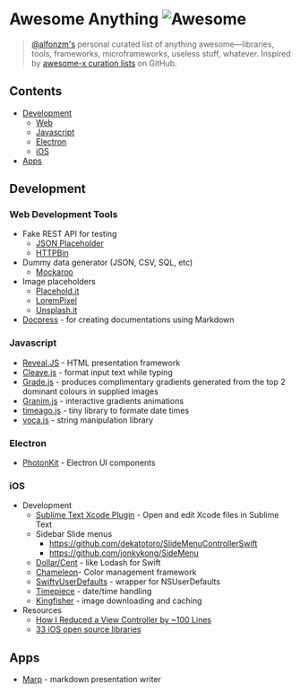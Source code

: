 # Awesome Anything ![Awesome](https://cdn.rawgit.com/sindresorhus/awesome/d7305f38d29fed78fa85652e3a63e154dd8e8829/media/badge.svg)

> [@alfonzm's](http://github.com/AlfonzM) personal curated list of anything awesome—libraries, tools, frameworks, microframeworks, useless stuff, whatever. Inspired by [awesome-x curation lists](https://github.com/sindresorhus/awesome) on GitHub.

## Contents

- [Development](#development)
    - [Web](#web-development-tools)
    - [Javascript](#javascript)
    - [Electron](#electron)
    - [iOS](#ios)
- [Apps](#apps)

## Development

### Web Development Tools
- Fake REST API for testing
	- [JSON Placeholder](http://jsonplaceholder.typicode.com)
	- [HTTPBin](http://httpbin.org)
- Dummy data generator (JSON, CSV, SQL, etc)
	- [Mockaroo](https://www.mockaroo.com)
- Image placeholders
	- [Placehold.it](http://www.placehold.it)
	- [LoremPixel](http://lorempixel.com)
	- [Unsplash.it](https://unsplash.it)
- [Docpress](https://github.com/docpress/docpress) - for creating documentations using Markdown

### Javascript
- [Reveal.JS](https://github.com/hakimel/reveal.js) - HTML presentation framework
- [Cleave.js](http://nosir.github.io/cleave.js/) - format input text while typing
- [Grade.js](http://benhowdle.im/grade/) - produces complimentary gradients generated from the top 2 dominant colours in supplied images
- [Granim.js](https://sarcadass.github.io/granim.js/index.html) - interactive gradients animations
- [timeago.js](https://github.com/hustcc/timeago.js) - tiny library to formate date times
- [voca.js](https://vocajs.com) - string manipulation library

### Electron
- [PhotonKit](http://photonkit.com) - Electron UI components

### iOS
- Development
	- [Sublime Text Xcode Plugin](https://github.com/ryanmeisters/Xcode-Plugin-Open-Sublime-Text) - Open and edit Xcode files in Sublime Text
	- Sidebar Slide menus
		- https://github.com/dekatotoro/SlideMenuControllerSwift
		- https://github.com/jonkykong/SideMenu
	- [Dollar/Cent](https://www.dollarswift.org/) - like Lodash for Swift
	- [Chameleon](https://github.com/ViccAlexander/Chameleon)- Color management framework
	- [SwiftyUserDefaults](https://github.com/radex/SwiftyUserDefaults) - wrapper for NSUserDefaults
	- [Timepiece](https://github.com/naoty/Timepiece) - date/time handling
	- [Kingfisher](https://github.com/onevcat/Kingfisher/) - image downloading and caching
- Resources
	- [How I Reduced a View Controller by ~100 Lines](http://roadfiresoftware.com/2014/03/how-i-reduced-a-view-controller-by-100-lines-from-400-to-300/)
	- [33 iOS open source libraries](https://medium.com/app-coder-io/33-ios-open-source-libraries-that-will-dominate-2017-4762cf3ce449)
	
## Apps
- [Marp](https://github.com/yhatt/marp) - markdown presentation writer
